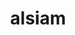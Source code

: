 ---
title: alsiam
github: https://github.com/alsiam
mode: dark
transition: 3s
archetype:
  - Little Bit of Everything
---